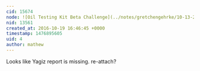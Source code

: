 ```yaml
---
cid: 15674
node: ![Oil Testing Kit Beta Challenge](../notes/gretchengehrke/10-13-2016/oil-testing-kit-beta-challenge)
nid: 13561
created_at: 2016-10-19 16:46:45 +0000
timestamp: 1476895605
uid: 4
author: mathew
---
```


Looks like Yagiz report is missing. re-attach?